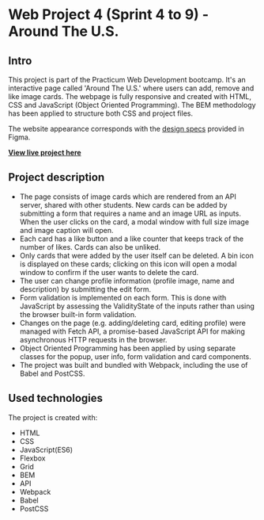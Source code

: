 # Web Project 4 (Sprint 4 to 9) - Around The U.S.

## Intro

This project is part of the Practicum Web Development bootcamp. It's an interactive page called 'Around The U.S.' where users can add, remove and like image cards. The webpage is fully responsive and created with HTML, CSS and JavaScript (Object Oriented Programming). The BEM methodology has been applied to structure both CSS and project files.

The website appearance corresponds with the [design specs](https://www.figma.com/file/SurN1jaeEQIhuZEDMhmWWf/Sprint-4%3A-Around-The-U.S.-%7C-desktop-%2B-mobile?node-id=0%3A1) provided in Figma.

[**View live project here**](https://denisehung.github.io/web_project_4/)

## Project description
* The page consists of image cards which are rendered from an API server, shared with other students. New cards can be added by submitting a form that requires a name and an image URL as inputs. When the user clicks on the card, a modal window with full size image and image caption will open.
* Each card has a like button and a like counter that keeps track of the number of likes. Cards can also be unliked.
* Only cards that were added by the user itself can be deleted. A bin icon is displayed on these cards; clicking on this icon will open a modal window to confirm if the user wants to delete the card.
* The user can change profile information (profile image, name and description) by submitting the edit form. 
* Form validation is implemented on each form. This is done with JavaScript by assessing the ValidityState of the inputs rather than using the browser built-in form validation.
* Changes on the page (e.g. adding/deleting card, editing profile) were managed with Fetch API, a promise-based JavaScript API for making asynchronous HTTP requests in the browser.
* Object Oriented Programming has been applied by using separate classes for the popup, user info, form validation and card components.
* The project was built and bundled with Webpack, including the use of Babel and PostCSS.


## Used technologies

The project is created with:

* HTML
* CSS
* JavaScript(ES6)
* Flexbox
* Grid
* BEM
* API
* Webpack
* Babel
* PostCSS
